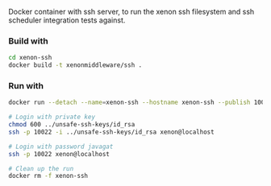 Docker container with ssh server, to run the xenon ssh filesystem and ssh
scheduler integration tests against.

### Build with

```bash
cd xenon-ssh
docker build -t xenonmiddleware/ssh .
```

### Run with

```bash
docker run --detach --name=xenon-ssh --hostname xenon-ssh --publish 10022:22 xenonmiddleware/ssh

# Login with private key
chmod 600 ../unsafe-ssh-keys/id_rsa
ssh -p 10022 -i ../unsafe-ssh-keys/id_rsa xenon@localhost

# Login with password javagat
ssh -p 10022 xenon@localhost

# Clean up the run
docker rm -f xenon-ssh
```
